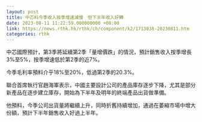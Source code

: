 ```yaml
---
layout: post
title: 中芯料今季收入按季增速減慢　但下半年收入好轉
date: 2023-08-11 11:22:59.000000000 +08:00
link: https://news.rthk.hk/rthk/ch/component/k2/1713038-20230811.htm
categories: rthk
---
```


中芯國際預計，第3季將延續第2季「量增價跌」的情況，預計銷售收入按季增長3%至5%，按季增速低於第2季的近7%。

今季毛利率預料介乎18%至20%，低過第2季的20.3%。

聯合首席執行官趙海軍表示，中國主要設計公司的產品庫存逐步下降，尤其是部分新產品在逐步建立庫存，開始為下半年及明年的終端產品出貨做準備。

他預料，今季公司出貨量將繼續上升，同時折舊持續增加，通過在萎縮市場中增大份額，預計下半年銷售收入好過上半年。

